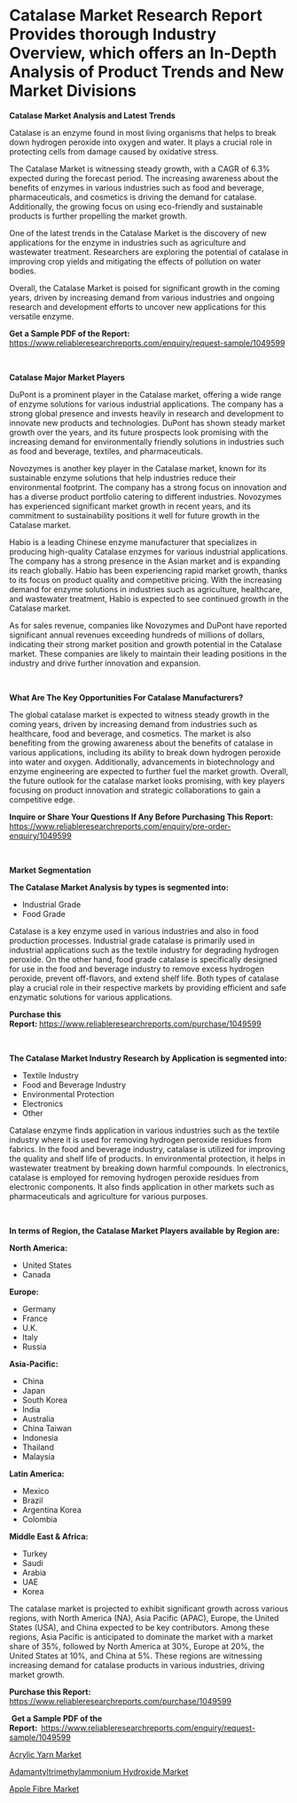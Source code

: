<p><h1>Catalase Market Research Report Provides thorough Industry Overview, which offers an In-Depth Analysis of Product Trends and New Market Divisions</h1></p><p><strong>Catalase Market Analysis and Latest Trends</strong></p>
<p><p>Catalase is an enzyme found in most living organisms that helps to break down hydrogen peroxide into oxygen and water. It plays a crucial role in protecting cells from damage caused by oxidative stress.</p><p>The Catalase Market is witnessing steady growth, with a CAGR of 6.3% expected during the forecast period. The increasing awareness about the benefits of enzymes in various industries such as food and beverage, pharmaceuticals, and cosmetics is driving the demand for catalase. Additionally, the growing focus on using eco-friendly and sustainable products is further propelling the market growth.</p><p>One of the latest trends in the Catalase Market is the discovery of new applications for the enzyme in industries such as agriculture and wastewater treatment. Researchers are exploring the potential of catalase in improving crop yields and mitigating the effects of pollution on water bodies.</p><p>Overall, the Catalase Market is poised for significant growth in the coming years, driven by increasing demand from various industries and ongoing research and development efforts to uncover new applications for this versatile enzyme.</p></p>
<p><strong>Get a Sample PDF of the Report:&nbsp;</strong> <a href="https://www.reliableresearchreports.com/enquiry/request-sample/1049599">https://www.reliableresearchreports.com/enquiry/request-sample/1049599</a></p>
<p>&nbsp;</p>
<p><strong>Catalase Major Market Players</strong></p>
<p><p>DuPont is a prominent player in the Catalase market, offering a wide range of enzyme solutions for various industrial applications. The company has a strong global presence and invests heavily in research and development to innovate new products and technologies. DuPont has shown steady market growth over the years, and its future prospects look promising with the increasing demand for environmentally friendly solutions in industries such as food and beverage, textiles, and pharmaceuticals.</p><p>Novozymes is another key player in the Catalase market, known for its sustainable enzyme solutions that help industries reduce their environmental footprint. The company has a strong focus on innovation and has a diverse product portfolio catering to different industries. Novozymes has experienced significant market growth in recent years, and its commitment to sustainability positions it well for future growth in the Catalase market.</p><p>Habio is a leading Chinese enzyme manufacturer that specializes in producing high-quality Catalase enzymes for various industrial applications. The company has a strong presence in the Asian market and is expanding its reach globally. Habio has been experiencing rapid market growth, thanks to its focus on product quality and competitive pricing. With the increasing demand for enzyme solutions in industries such as agriculture, healthcare, and wastewater treatment, Habio is expected to see continued growth in the Catalase market.</p><p>As for sales revenue, companies like Novozymes and DuPont have reported significant annual revenues exceeding hundreds of millions of dollars, indicating their strong market position and growth potential in the Catalase market. These companies are likely to maintain their leading positions in the industry and drive further innovation and expansion.</p></p>
<p>&nbsp;</p>
<p><strong>What Are The Key Opportunities For Catalase Manufacturers?</strong></p>
<p><p>The global catalase market is expected to witness steady growth in the coming years, driven by increasing demand from industries such as healthcare, food and beverage, and cosmetics. The market is also benefiting from the growing awareness about the benefits of catalase in various applications, including its ability to break down hydrogen peroxide into water and oxygen. Additionally, advancements in biotechnology and enzyme engineering are expected to further fuel the market growth. Overall, the future outlook for the catalase market looks promising, with key players focusing on product innovation and strategic collaborations to gain a competitive edge.</p></p>
<p><strong>Inquire or Share Your Questions If Any Before Purchasing This Report:</strong> <a href="https://www.reliableresearchreports.com/enquiry/pre-order-enquiry/1049599">https://www.reliableresearchreports.com/enquiry/pre-order-enquiry/1049599</a></p>
<p>&nbsp;</p>
<p><strong>Market Segmentation</strong></p>
<p><strong>The Catalase Market Analysis by types is segmented into:</strong></p>
<p><ul><li>Industrial Grade</li><li>Food Grade</li></ul></p>
<p><p>Catalase is a key enzyme used in various industries and also in food production processes. Industrial grade catalase is primarily used in industrial applications such as the textile industry for degrading hydrogen peroxide. On the other hand, food grade catalase is specifically designed for use in the food and beverage industry to remove excess hydrogen peroxide, prevent off-flavors, and extend shelf life. Both types of catalase play a crucial role in their respective markets by providing efficient and safe enzymatic solutions for various applications.</p></p>
<p><strong>Purchase this Report:&nbsp;</strong><a href="https://www.reliableresearchreports.com/purchase/1049599">https://www.reliableresearchreports.com/purchase/1049599</a></p>
<p>&nbsp;</p>
<p><strong>The Catalase Market Industry Research by Application is segmented into:</strong></p>
<p><ul><li>Textile Industry</li><li>Food and Beverage Industry</li><li>Environmental Protection</li><li>Electronics</li><li>Other</li></ul></p>
<p><p>Catalase enzyme finds application in various industries such as the textile industry where it is used for removing hydrogen peroxide residues from fabrics. In the food and beverage industry, catalase is utilized for improving the quality and shelf life of products. In environmental protection, it helps in wastewater treatment by breaking down harmful compounds. In electronics, catalase is employed for removing hydrogen peroxide residues from electronic components. It also finds application in other markets such as pharmaceuticals and agriculture for various purposes.</p></p>
<p>&nbsp;</p>
<p><strong>In terms of Region, the Catalase Market Players available by Region are:</strong></p>
<p>
    <p> <strong> North America: </strong>
        <ul>
            <li>United States</li>
            <li>Canada</li>
        </ul>
        </p> 
    <p> <strong> Europe: </strong>
        <ul>
            <li>Germany</li>
            <li>France</li>
            <li>U.K.</li>
            <li>Italy</li>
            <li>Russia</li>
        </ul>
        </p> 
    <p> <strong> Asia-Pacific: </strong>
        <ul>
            <li>China</li>
            <li>Japan</li>
            <li>South Korea</li>
            <li>India</li>
            <li>Australia</li>
            <li>China Taiwan</li>
            <li>Indonesia</li>
            <li>Thailand</li>
            <li>Malaysia</li>
        </ul>
        </p> 
    <p> <strong> Latin America: </strong>
        <ul>
            <li>Mexico</li>
            <li>Brazil</li>
            <li>Argentina Korea</li>
            <li>Colombia</li>
        </ul>
        </p> 
    <p> <strong> Middle East & Africa: </strong>
        <ul>
            <li>Turkey</li>
            <li>Saudi</li>
            <li>Arabia</li>
            <li>UAE</li>
            <li>Korea</li>
        </ul>
    </p>
    </p>
<p><p>The catalase market is projected to exhibit significant growth across various regions, with North America (NA), Asia Pacific (APAC), Europe, the United States (USA), and China expected to be key contributors. Among these regions, Asia Pacific is anticipated to dominate the market with a market share of 35%, followed by North America at 30%, Europe at 20%, the United States at 10%, and China at 5%. These regions are witnessing increasing demand for catalase products in various industries, driving market growth.</p></p>
<p><strong>Purchase this Report: </strong><a href="https://www.reliableresearchreports.com/purchase/1049599">https://www.reliableresearchreports.com/purchase/1049599</a></p>
<p>&nbsp;<strong>Get a Sample PDF of the Report:&nbsp;&nbsp;</strong><a href="https://www.reliableresearchreports.com/enquiry/request-sample/1049599">https://www.reliableresearchreports.com/enquiry/request-sample/1049599</a></p>
<p><strong></strong></p>
<p><p><a href="https://github.com/nathandecarvalho/Market-Research-Report-List-2/blob/main/acrylic-yarn-market.md">Acrylic Yarn Market</a></p><p><a href="https://github.com/julyju69/Market-Research-Report-List-2/blob/main/adamantyltrimethylammonium-hydroxide-market.md">Adamantyltrimethylammonium Hydroxide Market</a></p><p><a href="https://github.com/kosella/Market-Research-Report-List-2/blob/main/apple-fibre-market.md">Apple Fibre Market</a></p></p>